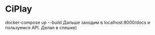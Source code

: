 # CiPlay
docker-compose up --build
Дальше заходим в localhost:8000/docs и пользуемся API.
Делал в спешке)
